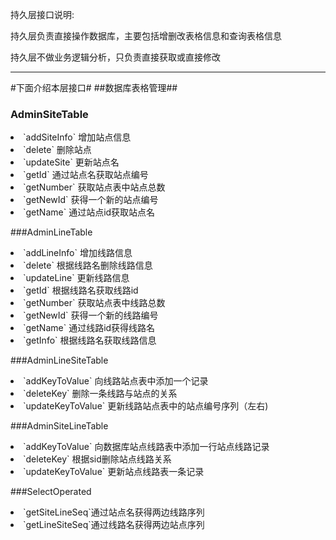 <p> 持久层接口说明:
<p> 持久层负责直接操作数据库，主要包括增删改表格信息和查询表格信息
<p> 持久层不做业务逻辑分析，只负责直接获取或直接修改

----------
#下面介绍本层接口#
##数据库表格管理##
### AdminSiteTable ###
<li>`addSiteInfo` 增加站点信息
<li>`delete` 删除站点
<li>`updateSite` 更新站点名
<li>`getId`	通过站点名获取站点编号
<li>`getNumber`	获取站点表中站点总数
<li>`getNewId` 获得一个新的站点编号
<li>`getName` 通过站点id获取站点名

###AdminLineTable
<li>`addLineInfo` 增加线路信息
<li>`delete` 根据线路名删除线路信息
<li>`updateLine` 更新线路信息
<li>`getId`	根据线路名获取线路id
<li>`getNumber`	获取站点表中线路总数
<li>`getNewId` 获得一个新的线路编号
<li>`getName` 通过线路id获得线路名
<li>`getInfo` 根据线路名获取线路信息

###AdminLineSiteTable
<li>`addKeyToValue` 向线路站点表中添加一个记录
<li>`deleteKey` 删除一条线路与站点的关系
<li>`updateKeyToValue` 更新线路站点表中的站点编号序列（左右)

###AdminSiteLineTable
<li>`addKeyToValue` 向数据库站点线路表中添加一行站点线路记录
<li>`deleteKey` 根据sid删除站点线路关系
<li>`updateKeyToValue` 更新站点线路表一条记录

###SelectOperated
<li>`getSiteLineSeq`通过站点名获得两边线路序列
<li>`getLineSiteSeq`通过线路名获得两边站点序列